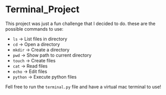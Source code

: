 # Terminal_Project

This project was just a fun challenge that I decided to do.
these are the possible commands to use:

- `ls` -> List files in directory
- `cd` -> Open a directory
- `mkdir` -> Create a directory
- `pwd` -> Show path to current directory
- `touch` -> Create files
- `cat` -> Read files
- `echo` -> Edit files
- `python` -> Execute python files

Fell free to run the `terminal.py` file and have a virtual mac terminal to use!
